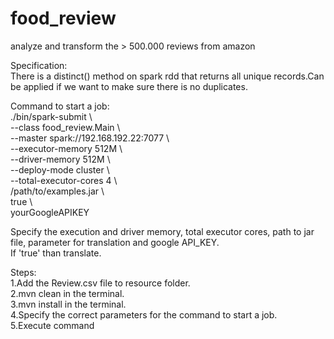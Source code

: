 # food_review
analyze and transform the > 500.000 reviews from amazon

Specification:<br>
There is a distinct() method on spark rdd that returns all unique records.Can be applied if we want to make sure there is no duplicates.

Command to start a job:<br>
./bin/spark-submit \ <br>
  --class food_review.Main \ <br>
  --master spark://192.168.192.22:7077 \ <br>
  --executor-memory 512M \ <br>
  --driver-memory 512M \ <br>
  --deploy-mode cluster \ <br>
  --total-executor-cores 4 \ <br>
  /path/to/examples.jar \ <br>
  true  \ <br>
  yourGoogleAPIKEY
  
Specify the execution and driver memory, total executor cores, path to jar file, parameter for translation and google API_KEY.<br>
If 'true' than translate.


Steps:<br>
1.Add the Review.csv file to resource folder.<br>
2.mvn clean in the terminal.<br>
3.mvn install in the terminal.<br>
4.Specify the correct parameters for the command to start a job.<br>
5.Execute command<br>
